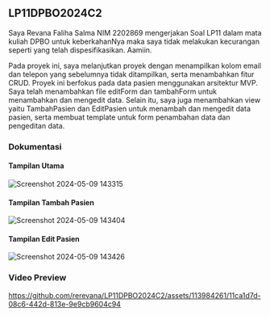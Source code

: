 ## LP11DPBO2024C2

Saya Revana Faliha Salma NIM 2202869 mengerjakan Soal LP11 dalam mata kuliah DPBO untuk keberkahanNya maka saya tidak melakukan kecurangan seperti yang telah dispesifikasikan. Aamiin.

Pada proyek ini, saya melanjutkan proyek dengan menampilkan kolom email dan telepon yang sebelumnya tidak ditampilkan, serta menambahkan fitur CRUD. Proyek ini berfokus pada data pasien menggunakan arsitektur MVP. Saya telah menambahkan file editForm dan tambahForm untuk menambahkan dan mengedit data. Selain itu, saya juga menambahkan view yaitu TambahPasien dan EditPasien untuk menambah dan mengedit data pasien, serta membuat template untuk form penambahan data dan pengeditan data.

### Dokumentasi
#### Tampilan Utama
![Screenshot 2024-05-09 143315](https://github.com/rerevana/LP11DPBO2024C2/assets/113984261/a1fddc78-de79-447f-877b-f78e7e86732a)

#### Tampilan Tambah Pasien
![Screenshot 2024-05-09 143404](https://github.com/rerevana/LP11DPBO2024C2/assets/113984261/f3a03d6f-0bf0-4e93-a734-c88d349d0d83)

#### Tampilan Edit Pasien
![Screenshot 2024-05-09 143426](https://github.com/rerevana/LP11DPBO2024C2/assets/113984261/4b30a2cb-ac70-4232-bc64-6e0b0f497960)

### Video Preview
https://github.com/rerevana/LP11DPBO2024C2/assets/113984261/11ca1d7d-08c6-442d-813e-9e9cb9604c94
